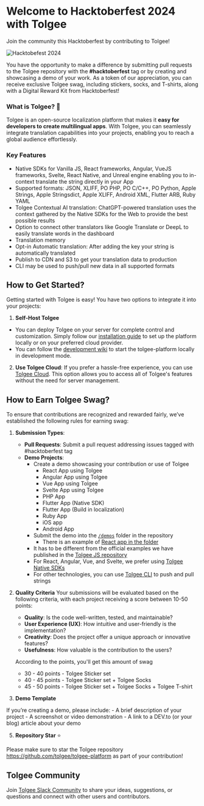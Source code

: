 # Welcome to Hacktoberfest 2024 with Tolgee

Join the community this Hacktoberfest by contributing to Tolgee!

![Hacktobefest 2024](https://github.com/user-attachments/assets/ac1bd9c1-fc1f-4375-9bf5-8e8c9b41cc15)

You have the opportunity to make a difference by submitting pull requests to the Tolgee repository with the **#hacktoberfest** tag or by creating and showcasing a demo of your work. As a token of our appreciation, you can receive exclusive Tolgee swag, including stickers, socks, and T-shirts, along with a Digital Reward Kit from Hacktoberfest!

### What is Tolgee? 🐁

Tolgee is an open-source localization platform that makes it **easy for developers to create multilingual apps**. With Tolgee, you can seamlessly integrate translation capabilities into your projects, enabling you to reach a global audience effortlessly.

### Key Features

- Native SDKs for Vanilla JS, React frameworks, Angular, VueJS frameworks, Svelte, React Native, and Unreal engine enabling you to in-context translate the string directly in your App
- Supported formats: JSON, XLIFF, PO PHP, PO C/C++, PO Python, Apple Strings, Apple Stringsdict, Apple XLIFF, Android XML, Flutter ARB, Ruby YAML
- Tolgee Contextual AI translation: ChatGPT-powered translation uses the context gathered by the Native SDKs for the Web to provide the best possible results
- Option to connect other translators like Google Translate or DeepL to easily translate words in the dashboard
- Translation memory
- Opt-in Automatic translation: After adding the key your string is automatically translated
- Publish to CDN and S3 to get your translation data to production
- CLI may be used to push/pull new data in all supported formats

## How to Get Started?

Getting started with Tolgee is easy! You have two options to integrate it into your projects:

1. **Self-Host Tolgee**
  - You can deploy Tolgee on your server for complete control and customization. Simply follow our [installation guide](https://tolgee.io/platform/self_hosting/getting_started) to set up the platform locally or on your preferred cloud provider.
  - You can follow the [development wiki](https://github.com/tolgee/tolgee-platform/wiki/Development) to start the tolgee-platform locally in development mode.
2. **Use Tolgee Cloud**: If you prefer a hassle-free experience, you can use [Tolgee Cloud](https://app.tolgee.io/). This option allows you to access all of Tolgee's features without the need for server management.

## How to Earn Tolgee Swag?

To ensure that contributions are recognized and rewarded fairly, we’ve established the following rules for earning swag:

1. **Submission Types**:
    - **Pull Requests**: Submit a pull request addressing issues tagged with #hacktoberfest tag
    - **Demo Projects**:
        - Create a demo showcasing your contribution or use of Tolgee
            - React App using Tolgee
            - Angular App using Tolgee
            - Vue App using Tolgee
            - Svelte App using Tolgee
            - PHP App
            - Flutter App (Native SDK)
            - Flutter App (Build in localization)
            - Ruby App
            - iOS app
            - Android App
        - Submit the demo into the [`/demos`](./demos) folder in the repository
          - There is an example of [React app in the folder](./demos/react-demo-example)
        - It has to be different from the official examples we have published in the [Tolgee JS repository](https://github.com/tolgee/tolgee-js/tree/main/testapps)
        - For React, Angular, Vue, and Svelte, we prefer using [Tolgee Native SDKs](https://tolgee.io/js-sdk)
        - For other technologies, you can use [Tolgee CLI](https://tolgee.io/tolgee-cli) to push and pull strings
        
2. **Quality Criteria**
   Your submissions will be evaluated based on the following criteria, with each project receiving a score between 10-50 points:
    - **Quality**: Is the code well-written, tested, and maintainable?
    - **User Experience (UX)**: How intuitive and user-friendly is the implementation?
    - **Creativity**: Does the project offer a unique approach or innovative features?
    - **Usefulness**: How valuable is the contribution to the users?
    
    According to the points, you'll get this amount of swag
    - 30 - 40 points - Tolgee Sticker set
    - 40 - 45 points - Tolgee Sticker set + Tolgee Socks
    - 45 - 50 points - Tolgee Sticker set + Tolgee Socks + Tolgee T-shirt
  
4. **Demo Template**

If you’re creating a demo, please include:
    - A brief description of your project
    - A screenshot or video demonstration
    - A link to a DEV.to (or your blog) article about your demo
  
5. **Repository Star** ⭐

Please make sure to star the Tolgee repository https://github.com/tolgee/tolgee-platform as part of your contribution!

## Tolgee Community

Join [Tolgee Slack Community](https://tolgeecommunity.slack.com/ssb/redirect) to share your ideas, suggestions, or questions and connect with other users and contributors.
